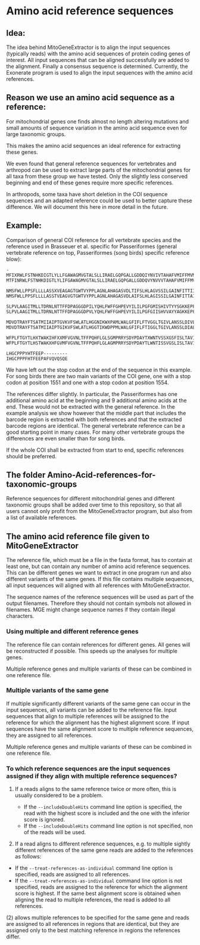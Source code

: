 # Amino acid reference sequences

## Idea: 
The idea behind MitoGeneExtractor is to align the input sequences (typically reads) with the amino acid sequences of protein coding genes of interest. All input sequences that can be aligned successfully are added to the alignment. Finally a consensus sequence is determined. Currently, the Exonerate program is used to align the input sequences with the amino acid references.

## Reason we use an amino acid sequence as a reference:

For mitochondrial genes one finds almost no length altering mutations and small amounts of sequence variation in the amino acid sequence even for large taxonomic groups. 

This makes the amino acid sequences an ideal reference for extracting these genes. 

We even found that general reference sequences for vertebrates and arthropod can be used to extract large parts of the mitochondrial genes for all taxa from these group we have tested. Only the slightly less conserved beginning and end of these genes require more specific references.

In arthropods, some taxa have short deletion in the COI sequence sequences and an adapted reference could be used to better capture these difference. We will document this here in more detail in the future.


## Example:

Comparison of general COI reference for all vertebrate species and the reference used in Brasseuer et al. specific for Passeriformes (general vertebrate reference on top, Passeriformes (song birds) specific reference blow):

```{r, eval=TRUE}
-MFIXRWLFSTNHKDIGTLYLLFGAWAGMVGTALSLLIRAELGQPGALLGDDQIYNVIVTAHAFVMIFFMVMPIMIGGFGNWLVPLMIGAPDMAFPRMN
MTFINRWLFSTNHKDIGTLYLIFGAWAGMVGTALSLLIRAELGQPGALLGDDQVYNVVVTAHAFVMIFFMVMPIMIGGFGNWLVPLMIGAPDMAFPRMN

NMSFWLLPPSFLLLLASSXVEAGAGTGWTVYPPLAGNLAHAGASVDLTIFSLHLAGVSSILGAINFITTIINMKPPAXSQYQTPLFVWSVLITAVLLLL
NMSFWLLPPSFLLLLASSTVEAGVGTGWTVYPPLAGNLAHAGASVDLAIFSLHLAGISSILGAINFITTAINMKPPALSQYQTPLFVWSVLITAVLLLL

SLPVLAAGITMLLTDRNLNTTFFDPAGGGDPILYQHLFWFFGHPEVYILILPGFGMISHIVTYYSGKKEPFGYMGMVWAMMSIGFLGFIVWAHHMFTVG
SLPVLAAGITMLLTDRNLNTTFFDPAGGGDPVLYQHLFWFFGHPEVYILILPGFGIISHVVAYYAGKKEPFGYMGMVWAMLSIGFLGFIVWAHHMFTVG

MDVDTRAYFTSATMIIAIPTGVKVFSWLATLHGGNIKWXPAMLWALGFIFLFTVGGLTGIVLANSSLDIVLHDTYYVVAHFHYVLSMGAVFAIMGGFVH
MDVDTRAYFTSATMIIAIPTGIKVFSWLATLHGGTIKWDPPMLWALGFIFLFTIGGLTGIVLANSSLDIALHDTYYVVAHFHYVLSMGAVFAILAGFTH

WFPLFTGYTLHXTWAKIHFXXMFVGVNLTFFPQHFLGLSGMPRRYSDYPDAYTXWNTVSSXGSFISLTAVILMXFIIWEAFAAKREVLXVELTXTNXEW
WFPLFTGYTLHSTWAKXHFGVMFVGVNLTFFPQHFLGLAGMPRRYSDYPDAYTLWNTISSVGSLISLTAVIMLVFIIWEAFASKRKALQPELTSTNVEW

LHGCPPPYHTFEEP---------
IHGCPPPFHTFEEPAFVQVQSQE
```

We have left out the stop codon at the end of the sequence in this example. For song birds there are two main variants of the COI gene, one with a stop codon at position 1551 and one with a stop codon at position 1554.

The references differ slightly. In particular, the Passeriformes has one additional amino acid at the beginning and 9 additional amino acids at the end.
These would not be extracted with the general reference. In the example analysis we show however that the middle part that includes the barcode region is extracted with both references and that the extracted barcode regions are identical. The general vertebrate reference can be a good starting point in many cases. For many other vertebrate groups the differences are even smaller than for song birds.

If the whole COI shall be extracted from start to end, specific references should be preferred.


## The folder Amino-Acid-references-for-taxonomic-groups

Reference sequences for different mitochondrial genes and different taxonomic groups shall be added over time to this repository, so that all users cannot only profit from the MitoGeneExtractor program, but also from a list of available references.


## The amino acid reference file given to MitoGeneExtractor

The reference file, which must be a file in the fasta format, has to contain at least one, but can contain any number of amino acid reference sequences. This can be different genes we want to extract in one program run and also different variants of the same genes. If this file contains multiple sequences, all input sequences will aligned with all references with MitoGeneExtractor.

The sequence names of the reference sequences will be used as part of the output filenames. Therefore they should not contain symbols not allowed in filenames. MGE might change sequence names if they contain illegal characters.

### Using multiple and different reference genes

The reference file can contain references for different genes. All genes will be reconstructed if possible. This speeds up the analyses for multiple genes.

Multiple reference genes and multiple variants of these can be combined in one reference file.

### Multiple variants of the same gene

If multiple significantly different variants of the same gene can occur in the input sequences, all variants can be added to the reference file. Input sequences that align to multiple references will be assigned to the reference for which the alignment has the highest alignment score. If input sequences have the same alignment score to multiple reference sequences, they are assigned to all references.

Multiple reference genes and multiple variants of these can be combined in one reference file.

### To which reference sequences are the input sequences assigned if they align with multiple reference sequences?

1) If a reads aligns to the same reference twice or more often, this is usually considered to be a problem. 
   - If the ```--includeDoubleHits``` command line option is specified, the read with the highest score is included and the one with the inferior score is ignored.
   - If the ```--includeDoubleHits``` command line option is not specified, non of the reads will be used.

2) If a read aligns to different reference sequences, e.g. to multiple sightly different references of the same gene reads are added to the references as follows:
  - If the ```--treat-references-as-individual``` command line option is specified, reads are assigned to all references.
  - If the ```--treat-references-as-individual``` command line option is not specified, reads are assigned to the reference for which the alignment score is highest. If the same best alignment score is obtained when aligning the read to multiple references, the read is added to all references.

(2) allows multiple references to be specified for the same gene and reads are assigned to all references in regions that are identical, but they are assigned only to the best matching reference in regions the references differ.

